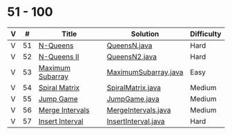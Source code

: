 # 51 - 100 

 V | #  | Title | Solution | Difficulty 
-- | --- | ----- | -------- | ---------- 
 V | 51   | [N-Queens][51-link] | [QueensN.java][51-solution] | Hard
 V | 52   | [N-Queens II][52-link] | [QueensN2.java][52-solution] | Hard
 V | 53   | [Maximum Subarray][53-link] | [MaximumSubarray.java][53-solution] | Easy
 V | 54   | [Spiral Matrix][54-link] | [SpiralMatrix.java][54-solution] | Medium
 V | 55   | [Jump Game][55-link] | [JumpGame.java][55-solution] | Medium
 V | 56   | [Merge Intervals][56-link] | [MergeIntervals.java][56-solution] | Medium
 V | 57   | [Insert Interval][57-link] | [InsertInterval.java][57-solution] | Hard
 
[51-link]: https://leetcode.com/problems/n-queens/
[51-solution]: https://github.com/jsong00505/LeetCode/blob/master/Algorithms/src/main/java/hard/q/QueensN.java
[52-link]: https://leetcode.com/problems/n-queens-ii/
[52-solution]: https://github.com/jsong00505/LeetCode/blob/master/Algorithms/src/main/java/hard/q/QueensN2.java
[53-link]: https://leetcode.com/problems/maximum-subarray/
[53-solution]: https://github.com/jsong00505/LeetCode/blob/master/Algorithms/src/main/java/easy/m/MaximumSubarray.java
[54-link]: https://leetcode.com/problems/spiral-matrix/
[54-solution]: https://github.com/jsong00505/LeetCode/blob/master/Algorithms/src/main/java/medium/s/SpiralMatrix.java
[55-link]: https://leetcode.com/problems/jump-game/
[55-solution]: https://github.com/jsong00505/LeetCode/blob/master/Algorithms/src/main/java/medium/j/JumpGame.java
[56-link]: https://leetcode.com/problems/merge-intervals/
[56-solution]: https://github.com/jsong00505/LeetCode/blob/master/Algorithms/src/main/java/medium/m/MergeIntervals.java
[57-link]: https://leetcode.com/problems/insert-interval/
[57-solution]: https://github.com/jsong00505/LeetCode/blob/master/Algorithms/src/main/java/hard/i/InsertInterval.java